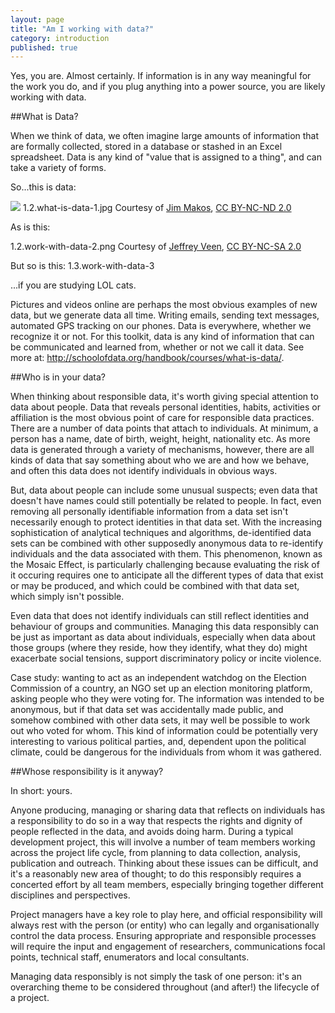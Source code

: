 ```yaml
---
layout: page
title: "Am I working with data?"
category: introduction
published: true
---
```




Yes, you are. Almost certainly. If information is in any way meaningful for the work you do, and if you plug anything into a power source, you are likely working with data.

##What is Data?

When we think of data, we often imagine large amounts of information that are formally collected, stored in a database or stashed in an Excel spreadsheet. Data is any kind of "value that is assigned to a thing", and can take a variety of forms.

So...this is data:

![]({{site.baseurl}}/assets/1.2.what-is-data-1.jpg)
1.2.what-is-data-1.jpg
Courtesy of [Jim Makos](https://flic.kr/p/mZfRiz), [CC BY-NC-ND 2.0](https://creativecommons.org/licenses/by-nc-nd/2.0/)

As is this:

1.2.work-with-data-2.png
Courtesy of [Jeffrey Veen](https://www.flickr.com/photos/veen/490313317/), [CC BY-NC-SA 2.0](https://creativecommons.org/licenses/by-nc-sa/2.0/)

But so is this:
1.3.work-with-data-3


...if you are studying LOL cats.  

Pictures and videos online are perhaps the most obvious examples of new data, but we generate data all time. Writing emails, sending text messages, automated GPS tracking on our phones. Data is everywhere, whether we recognize it or not. For this toolkit, data is any kind of information that can be communicated and learned from, whether or not we call it data. See more at: http://schoolofdata.org/handbook/courses/what-is-data/.

##Who is in your data?

When thinking about responsible data, it's worth giving special attention to data about people. Data that reveals personal identities, habits, activities or affiliation is the most obvious point of care for responsible data practices. There are a number of data points that attach to individuals. At minimum, a person has a name, date of birth, weight, height, nationality etc. As more data is generated through a variety of mechanisms, however, there are all kinds of data that say something about who we are and how we behave, and often this data does not identify individuals in obvious ways.

But, data about people can include some unusual suspects; even data that doesn't have names could still potentially be related to people. In fact, even removing all personally identifiable information from a data set isn't necessarily enough to protect identities in that data set. With the increasing sophistication of analytical techniques and algorithms, de-identified data sets can be combined with other supposedly anonymous data to re-identify individuals and the data associated with them. This phenomenon, known as the Mosaic Effect, is particularly challenging because evaluating the risk of it occuring requires one to anticipate all the different types of data that exist or may be produced, and which could be combined with that data set, which simply isn't possible.

Even data that does not identify individuals can still reflect identities and behaviour of groups and communities. Managing this data responsibly can be just as important as data about individuals, especially when data about those groups (where they reside, how they identify, what they do) might exacerbate social tensions, support discriminatory policy or incite violence.

Case study: wanting to act as an independent watchdog on the Election Commission of a country, an NGO set up an election monitoring platform, asking people who they were voting for. The information was intended to be anonymous, but if that data set was accidentally made public, and somehow combined with other data sets, it may well be possible to work out who voted for whom. This kind of information could be potentially very interesting to various political parties, and, dependent upon the political climate, could be dangerous for the individuals from whom it was gathered.

##Whose responsibility is it anyway?

In short: yours.

Anyone producing, managing or sharing data that reflects on individuals has a responsibility to do so in a way that respects the rights and dignity of people reflected in the data, and avoids doing harm. During a typical development project, this will involve a number of team members working across the project life cycle, from planning to data collection, analysis, publication and outreach. Thinking about these issues can be difficult, and it's a reasonably new area of thought; to do this responsibly requires a concerted effort by all team members, especially bringing together different disciplines and perspectives.

Project managers have a key role to play here, and official responsibility will always rest with the person (or entity) who can legally and organisationally control the data process. Ensuring appropriate and responsible processes will require the input and engagement of researchers, communications focal points, technical staff, enumerators and local consultants.

Managing data responsibly is not simply the task of one person: it's an overarching theme to be considered throughout (and after!) the lifecycle of a project.
